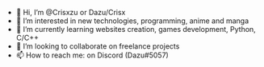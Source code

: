 - 👋 Hi, I’m @Crisxzu or Dazu/Crisx
- 👀 I’m interested in new technologies, programming, anime and manga
- 🌱 I’m currently learning websites creation, games development, Python, C/C++
- 💞️ I’m looking to collaborate on freelance projects
- 📫 How to reach me: on Discord (Dazu#5057)

<!---
Crisxzu/Crisxzu is a ✨ special ✨ repository because its `README.md` (this file) appears on your GitHub profile.
You can click the Preview link to take a look at your changes.
--->

